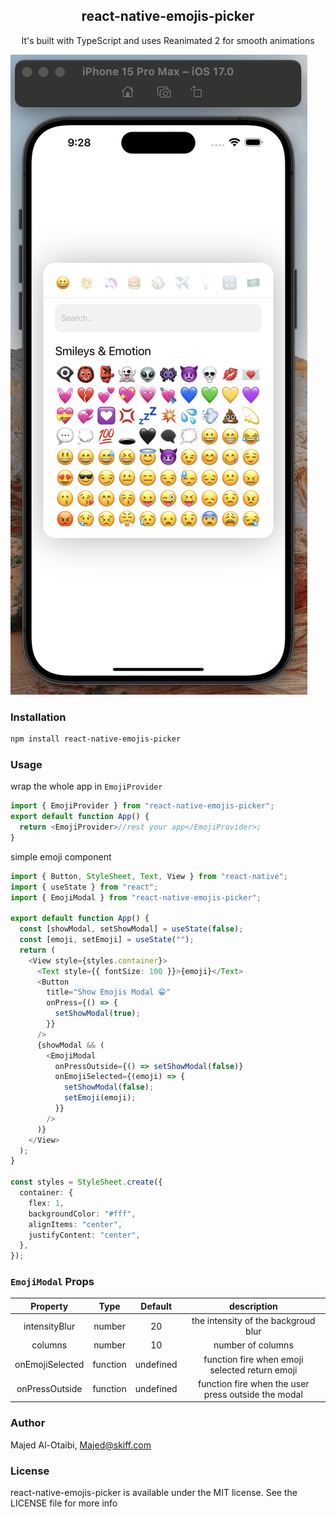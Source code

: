 <h2 align="center">
react-native-emojis-picker
</h2>
<p align="center" color="red">
It's built with TypeScript and uses Reanimated 2 for smooth animations
</p>

![plot](./assets/img.png)

### Installation

```bash
npm install react-native-emojis-picker
```

### Usage

wrap the whole app in `EmojiProvider`

```ts
import { EmojiProvider } from "react-native-emojis-picker";
export default function App() {
  return <EmojiProvider>//rest your app</EmojiProvider>;
}
```

simple emoji component

```ts
import { Button, StyleSheet, Text, View } from "react-native";
import { useState } from "react";
import { EmojiModal } from "react-native-emojis-picker";

export default function App() {
  const [showModal, setShowModal] = useState(false);
  const [emoji, setEmoji] = useState("");
  return (
    <View style={styles.container}>
      <Text style={{ fontSize: 100 }}>{emoji}</Text>
      <Button
        title="Show Emojis Modal 😁"
        onPress={() => {
          setShowModal(true);
        }}
      />
      {showModal && (
        <EmojiModal
          onPressOutside={() => setShowModal(false)}
          onEmojiSelected={(emoji) => {
            setShowModal(false);
            setEmoji(emoji);
          }}
        />
      )}
    </View>
  );
}

const styles = StyleSheet.create({
  container: {
    flex: 1,
    backgroundColor: "#fff",
    alignItems: "center",
    justifyContent: "center",
  },
});
```

### `EmojiModal` Props

|    Property     |   Type   |  Default  |                     description                     |
| :-------------: | :------: | :-------: | :-------------------------------------------------: |
|  intensityBlur  |  number  |    20     |         the intensity of the backgroud blur         |
|     columns     |  number  |    10     |                  number of columns                  |
| onEmojiSelected | function | undefined |   function fire when emoji selected return emoji    |
| onPressOutside  | function | undefined | function fire when the user press outside the modal |

### Author

Majed Al-Otaibi, Majed@skiff.com

### License

react-native-emojis-picker is available under the MIT license. See the LICENSE file for more info
